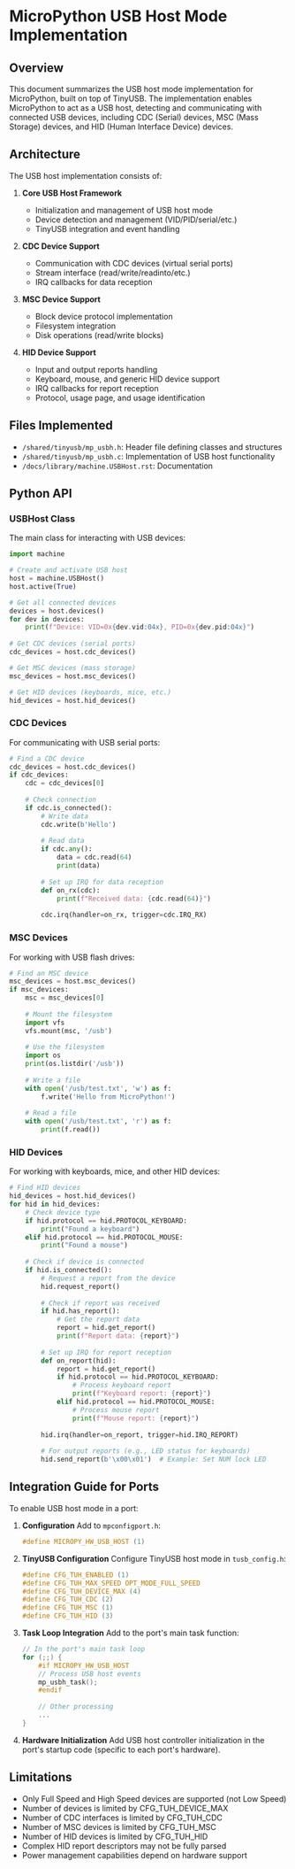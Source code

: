 # MicroPython USB Host Mode Implementation

## Overview

This document summarizes the USB host mode implementation for MicroPython, built on top of TinyUSB. The implementation enables MicroPython to act as a USB host, detecting and communicating with connected USB devices, including CDC (Serial) devices, MSC (Mass Storage) devices, and HID (Human Interface Device) devices.

## Architecture

The USB host implementation consists of:

1. **Core USB Host Framework**
   - Initialization and management of USB host mode
   - Device detection and management (VID/PID/serial/etc.)
   - TinyUSB integration and event handling

2. **CDC Device Support**
   - Communication with CDC devices (virtual serial ports)
   - Stream interface (read/write/readinto/etc.)
   - IRQ callbacks for data reception

3. **MSC Device Support**
   - Block device protocol implementation
   - Filesystem integration 
   - Disk operations (read/write blocks)
   
4. **HID Device Support**
   - Input and output reports handling
   - Keyboard, mouse, and generic HID device support
   - IRQ callbacks for report reception
   - Protocol, usage page, and usage identification

## Files Implemented

- `/shared/tinyusb/mp_usbh.h`: Header file defining classes and structures
- `/shared/tinyusb/mp_usbh.c`: Implementation of USB host functionality
- `/docs/library/machine.USBHost.rst`: Documentation

## Python API

### USBHost Class

The main class for interacting with USB devices:

```python
import machine

# Create and activate USB host
host = machine.USBHost()
host.active(True)

# Get all connected devices
devices = host.devices()
for dev in devices:
    print(f"Device: VID=0x{dev.vid:04x}, PID=0x{dev.pid:04x}")
    
# Get CDC devices (serial ports)
cdc_devices = host.cdc_devices()

# Get MSC devices (mass storage)
msc_devices = host.msc_devices()

# Get HID devices (keyboards, mice, etc.)
hid_devices = host.hid_devices()
```

### CDC Devices

For communicating with USB serial ports:

```python
# Find a CDC device
cdc_devices = host.cdc_devices()
if cdc_devices:
    cdc = cdc_devices[0]
    
    # Check connection
    if cdc.is_connected():
        # Write data
        cdc.write(b'Hello')
        
        # Read data
        if cdc.any():
            data = cdc.read(64)
            print(data)
            
        # Set up IRQ for data reception
        def on_rx(cdc):
            print(f"Received data: {cdc.read(64)}")
        
        cdc.irq(handler=on_rx, trigger=cdc.IRQ_RX)
```

### MSC Devices

For working with USB flash drives:

```python
# Find an MSC device
msc_devices = host.msc_devices()
if msc_devices:
    msc = msc_devices[0]
    
    # Mount the filesystem
    import vfs
    vfs.mount(msc, '/usb')
    
    # Use the filesystem
    import os
    print(os.listdir('/usb'))
    
    # Write a file
    with open('/usb/test.txt', 'w') as f:
        f.write('Hello from MicroPython!')
        
    # Read a file
    with open('/usb/test.txt', 'r') as f:
        print(f.read())
```

### HID Devices

For working with keyboards, mice, and other HID devices:

```python
# Find HID devices
hid_devices = host.hid_devices()
for hid in hid_devices:
    # Check device type
    if hid.protocol == hid.PROTOCOL_KEYBOARD:
        print("Found a keyboard")
    elif hid.protocol == hid.PROTOCOL_MOUSE:
        print("Found a mouse")
    
    # Check if device is connected
    if hid.is_connected():
        # Request a report from the device
        hid.request_report()
        
        # Check if report was received
        if hid.has_report():
            # Get the report data
            report = hid.get_report()
            print(f"Report data: {report}")
        
        # Set up IRQ for report reception
        def on_report(hid):
            report = hid.get_report()
            if hid.protocol == hid.PROTOCOL_KEYBOARD:
                # Process keyboard report
                print(f"Keyboard report: {report}")
            elif hid.protocol == hid.PROTOCOL_MOUSE:
                # Process mouse report
                print(f"Mouse report: {report}")
        
        hid.irq(handler=on_report, trigger=hid.IRQ_REPORT)
        
        # For output reports (e.g., LED status for keyboards)
        hid.send_report(b'\x00\x01')  # Example: Set NUM lock LED
```

## Integration Guide for Ports

To enable USB host mode in a port:

1. **Configuration**
   Add to `mpconfigport.h`:
   ```c
   #define MICROPY_HW_USB_HOST (1)
   ```

2. **TinyUSB Configuration**
   Configure TinyUSB host mode in `tusb_config.h`:
   ```c
   #define CFG_TUH_ENABLED (1)
   #define CFG_TUH_MAX_SPEED OPT_MODE_FULL_SPEED
   #define CFG_TUH_DEVICE_MAX (4)
   #define CFG_TUH_CDC (2)
   #define CFG_TUH_MSC (1)
   #define CFG_TUH_HID (3)
   ```

3. **Task Loop Integration**
   Add to the port's main task function:
   ```c
   // In the port's main task loop
   for (;;) {
       #if MICROPY_HW_USB_HOST
       // Process USB host events
       mp_usbh_task();
       #endif
       
       // Other processing
       ...
   }
   ```

4. **Hardware Initialization**
   Add USB host controller initialization in the port's startup code (specific to each port's hardware).

## Limitations

- Only Full Speed and High Speed devices are supported (not Low Speed)
- Number of devices is limited by CFG_TUH_DEVICE_MAX
- Number of CDC interfaces is limited by CFG_TUH_CDC
- Number of MSC devices is limited by CFG_TUH_MSC
- Number of HID devices is limited by CFG_TUH_HID
- Complex HID report descriptors may not be fully parsed
- Power management capabilities depend on hardware support